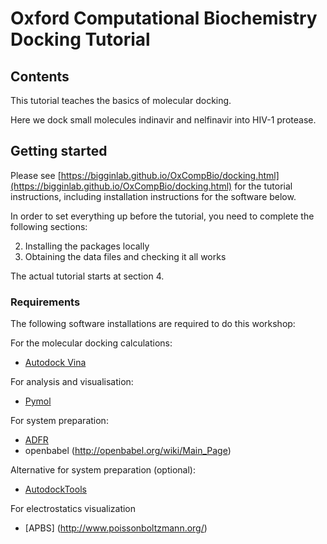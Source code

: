 # Oxford Computational Biochemistry Docking Tutorial

## Contents

This tutorial teaches the basics of molecular docking.

Here we dock small molecules indinavir and nelfinavir into HIV-1 protease.

## Getting started

Please see [https://bigginlab.github.io/OxCompBio/docking.html](https://bigginlab.github.io/OxCompBio/docking.html) for the tutorial instructions, including installation instructions for the software below.

In order to set everything up before the tutorial, you need to complete the following sections:

2. Installing the packages locally
3. Obtaining the data files and checking it all works

The actual tutorial starts at section 4.

### Requirements

The following software installations are required to do this workshop:

For the molecular docking calculations:
- [Autodock Vina](http://vina.scripps.edu/)

For analysis and visualisation:
- [Pymol](https://pymol.org/2/)

For system preparation:
- [ADFR](https://ccsb.scripps.edu/adfr/downloads/)
- openbabel (http://openbabel.org/wiki/Main_Page)

Alternative for system preparation (optional):
- [AutodockTools](http://autodock.scripps.edu/resources/adt)

For electrostatics visualization
- [APBS] (http://www.poissonboltzmann.org/)
